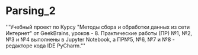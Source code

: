 # Parsing_2
'''Учебный проект по Курсу "Методы сбора и обработки данных из сети Интернет" от GeekBrains, уроков - 8. Практические работы (ПР) №1, №2, №3 и №4 выполнены в Jupyter Notebook, а ПР№5, №6, №7 и №8 - редакторе кода IDE PyCharm.'''
